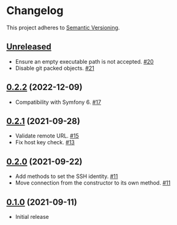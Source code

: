 # Changelog

This project adheres to [Semantic Versioning](https://semver.org/spec/v2.0.0.html).

## [Unreleased]

 * Ensure an empty executable path is not accepted. [#20]
 * Disable git packed objects. [#21]

## [0.2.2] (2022-12-09)

 * Compatibility with Symfony 6. [#17]

## [0.2.1] (2021-09-28)

 * Validate remote URL. [#15]
 * Fix host key check. [#13]

## [0.2.0] (2021-09-22)

 * Add methods to set the SSH identity. [#11]
 * Move connection from the constructor to its own method. [#11]

## [0.1.0] (2021-09-11)

 * Initial release

[Unreleased]: https://github.com/ausi/remote-git/compare/0.2.2...HEAD
[0.2.2]: https://github.com/ausi/remote-git/compare/0.2.1...0.2.2
[0.2.1]: https://github.com/ausi/remote-git/compare/0.2.0...0.2.1
[0.2.0]: https://github.com/ausi/remote-git/compare/0.1.0...0.2.0
[0.1.0]: https://github.com/ausi/remote-git/commits/0.1.0

[#21]: https://github.com/ausi/remote-git/issues/21
[#20]: https://github.com/ausi/remote-git/issues/20
[#17]: https://github.com/ausi/remote-git/issues/17
[#15]: https://github.com/ausi/remote-git/issues/15
[#13]: https://github.com/ausi/remote-git/issues/13
[#11]: https://github.com/ausi/remote-git/issues/11
